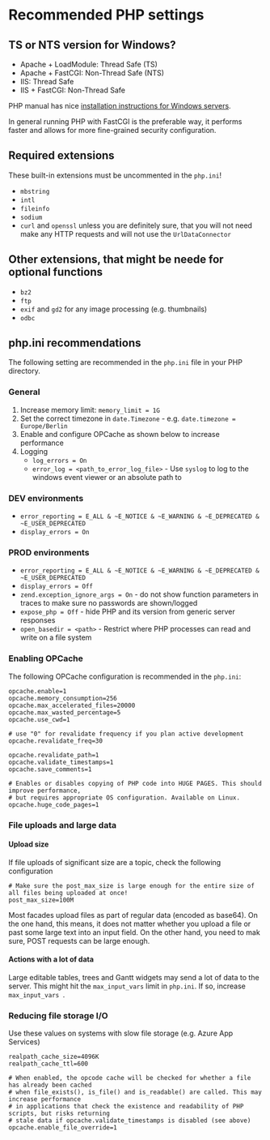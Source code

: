 # Recommended PHP settings

## TS or NTS version for Windows?

- Apache + LoadModule: Thread Safe (TS)
- Apache + FastCGI: Non-Thread Safe (NTS)
- IIS: Thread Safe
- IIS + FastCGI: Non-Thread Safe

PHP manual has nice [installation instructions for Windows servers](http://php.net/install.windows).

In general running PHP with FastCGI is the preferable way, it performs faster and allows for more fine-grained security configuration.

## Required extensions

These built-in extensions must be uncommented in the `php.ini`!

- `mbstring`
- `intl`
- `fileinfo`
- `sodium`
- `curl` and `openssl` unless you are definitely sure, that you will not need make any HTTP requests and will not use the `UrlDataConnector`

## Other extensions, that might be neede for optional functions

- `bz2`
- `ftp`
- `exif` and `gd2` for any image processing (e.g. thumbnails)
- `odbc`

## php.ini recommendations

The following setting are recommended in the `php.ini` file in your PHP directory. 

### General

1. Increase memory limit: `memory_limit = 1G`
2. Set the correct timezone in `date.Timezone` - e.g. `date.timezone = Europe/Berlin`
3. Enable and configure OPCache as shown below to increase performance
4. Logging
	- `log_errors = On`
	- `error_log = <path_to_error_log_file>` - Use `syslog` to log to the windows event viewer or an absolute path to 


### DEV environments

- `error_reporting = E_ALL & ~E_NOTICE & ~E_WARNING & ~E_DEPRECATED & ~E_USER_DEPRECATED`
- `display_errors = On`

### PROD environments

- `error_reporting = E_ALL & ~E_NOTICE & ~E_WARNING & ~E_DEPRECATED & ~E_USER_DEPRECATED`
- `display_errors = Off`
- `zend.exception_ignore_args = On` - do not show function parameters in traces to make sure no passwords are shown/logged
- `expose_php = Off` - hide PHP and its version from generic server responses
- `open_basedir = <path>` - Restrict where PHP processes can read and write on a file system

### Enabling OPCache

The following OPCache configuration is recommended in the `php.ini`:

```
opcache.enable=1
opcache.memory_consumption=256
opcache.max_accelerated_files=20000
opcache.max_wasted_percentage=5
opcache.use_cwd=1

# use "0" for revalidate frequency if you plan active development
opcache.revalidate_freq=30

opcache.revalidate_path=1
opcache.validate_timestamps=1
opcache.save_comments=1

# Enables or disables copying of PHP code into HUGE PAGES. This should improve performance, 
# but requires appropriate OS configuration. Available on Linux.
opcache.huge_code_pages=1
```

### File uploads and large data

#### Upload size

If file uploads of significant size are a topic, check the following configuration

```
# Make sure the post_max_size is large enough for the entire size of all files being uploaded at once!
post_max_size=100M
```

Most facades upload files as part of regular data (encoded as base64). On the one hand, this means, it does not matter whether you upload a file or past some large text into an input field. On the other hand, you need to mak sure, POST requests can be large enough.

#### Actions with a lot of data

Large editable tables, trees and Gantt widgets may send a lot of data to the server. This might hit the `max_input_vars` limit in `php.ini`. If so, increase `max_input_vars `.

### Reducing file storage I/O

Use these values on systems with slow file storage (e.g. Azure App Services)

```
realpath_cache_size=4096K
realpath_cache_ttl=600

# When enabled, the opcode cache will be checked for whether a file has already been cached 
# when file_exists(), is_file() and is_readable() are called. This may increase performance 
# in applications that check the existence and readability of PHP scripts, but risks returning 
# stale data if opcache.validate_timestamps is disabled (see above)
opcache.enable_file_override=1
```